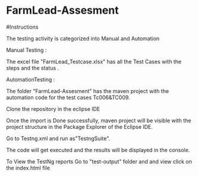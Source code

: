 # FarmLead-Assesment
#Instructions

The testing activity  is categorized into Manual and Automation

Manual Testing :

The excel file "FarmLead_Testcase.xlsx" has all the Test Cases with the steps and the status .

AutomationTesting :

The folder "FarmLead-Assesment" has the maven project with the automation code for the test cases Tc006&TC009.

Clone the repository in the eclipse IDE 

Once the import is Done successfully, maven project will be visible with the project structure in the Package Explorer of the Eclipse IDE.

Go to Testng.xml and run as"TestngSuite".

The code will get executed and the results will be displayed in the console.

To View the TestNg reports Go to "test-output" folder and  and view click on the index.html file
